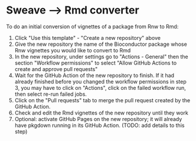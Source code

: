 Sweave --> Rmd converter
===========

To do an initial conversion of vignettes of a package from Rnw to Rmd:

1. Click "Use this template" - "Create a new repository" above
2. Give the new repository the name of the Bioconductor package whose Rnw 
vignettes you would like to convert to Rmd
3. In the new repository, under settings go to "Actions - General" then the section "Workflow permissions"  to select "Allow GitHub Actions to create and approve pull requests"
4. Wait for the GitHub Action of the new repository to finish. If it had already finished before you changed the workflow permissions in step 3, you may have to click on "Actions", click on the failed workflow run, then select re-run failed jobs. 
5. Click on the "Pull requests" tab to merge the pull request created by the GitHub Action. 
6. Check and edit the Rmd vignettes of the new repository until they work
7. Optional: activate GitHub Pages on the new repository; it will already have
pkgdown running in its GitHub Action. (TODO: add details to this step)
